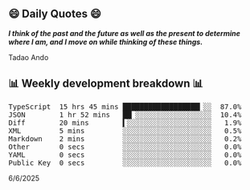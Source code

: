 ## 😄 Daily Quotes 😄

_**I think of the past and the future as well as the present to determine where I am, and I move on while thinking of these things.**_

Tadao Ando



## 📊 Weekly development breakdown 📊

<pre>TypeScript  15 hrs 45 mins ██████████████████▎░░  87.0%
JSON        1 hr 52 mins   ██▏░░░░░░░░░░░░░░░░░░  10.4%
Diff        20 mins        ▍░░░░░░░░░░░░░░░░░░░░   1.9%
XML         5 mins         ░░░░░░░░░░░░░░░░░░░░░   0.5%
Markdown    2 mins         ░░░░░░░░░░░░░░░░░░░░░   0.2%
Other       0 secs         ░░░░░░░░░░░░░░░░░░░░░   0.0%
YAML        0 secs         ░░░░░░░░░░░░░░░░░░░░░   0.0%
Public Key  0 secs         ░░░░░░░░░░░░░░░░░░░░░   0.0%</pre>

6/6/2025